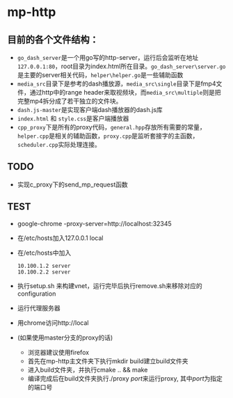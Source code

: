 # mp-http

## 目前的各个文件结构：

* `go_dash_server`是一个用go写的http-server，运行后会监听在地址`127.0.0.1:80`，root目录为index.html所在目录。`go_dash_server\server.go`是主要的server相关代码，`helper\helper.go`是一些辅助函数
* `media_src`目录下是参考的dash播放源，`media_src\single`目录下是fmp4文件，通过http中的range header来取视频块，而`media_src\multiple`则是把完整mp4拆分成了若干独立的文件块。
* `dash.js-master`是实现客户端dash播放器的dash.js库
* `index.html` 和 `style.css`是客户端播放器
* `cpp_proxy`下是所有的proxy代码，`general.hpp`存放所有需要的常量，`helper.cpp`是相关的辅助函数，`proxy.cpp`是监听套接字的主函数，`scheduler.cpp`实际处理连接。

## TODO

* 实现c_proxy下的send_mp_request函数

## TEST

* google-chrome -proxy-server=http://localhost:32345

* 在/etc/hosts加入127.0.0.1 local

* 在/etc/hosts中加入

  ```
  10.100.1.2 server
  10.100.2.2 server
  ```

* 执行setup.sh 来构建vnet，运行完毕后执行remove.sh来移除对应的configuration

* 运行代理服务器

* 用chrome访问http://local

* (如果使用master分支的proxy的话)

  * 浏览器建议使用firefox
  * 首先在mp-http主文件夹下执行mkdir build建立build文件夹
  * 进入build文件夹，并执行cmake .. && make
  * 编译完成后在build文件夹执行./proxy $port$来运行proxy, 其中$port$为指定的端口号
